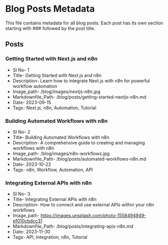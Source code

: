 # Blog Posts Metadata

This file contains metadata for all blog posts. Each post has its own section starting with ### followed by the post title.

## Posts

### Getting Started with Next.js and n8n

- Sl No- 1
- Title- Getting Started with Next.js and n8n
- Description- Learn how to integrate Next.js with n8n for powerful workflow automation
- Image_path- /blog/images/nextjs-n8n.jpg
- Markdownfile_Path- /blog/posts/getting-started-nextjs-n8n.md
- Date- 2023-09-15
- Tags- Next.js, n8n, Automation, Tutorial

### Building Automated Workflows with n8n

- Sl No- 2
- Title- Building Automated Workflows with n8n
- Description- A comprehensive guide to creating and managing workflows with n8n
- Image_path- /blog/images/n8n-workflows.jpg
- Markdownfile_Path- /blog/posts/automated-workflows-n8n.md
- Date- 2023-10-22
- Tags- n8n, Workflow, Automation, API

### Integrating External APIs with n8n

- Sl No- 3
- Title- Integrating External APIs with n8n
- Description- How to connect and use external APIs within your n8n workflows
- Image_path- https://images.unsplash.com/photo-1558494949-ef010cbdcc31
- Markdownfile_Path- /blog/posts/integrating-apis-n8n.md
- Date- 2023-11-30
- Tags- API, Integration, n8n, Tutorial 
